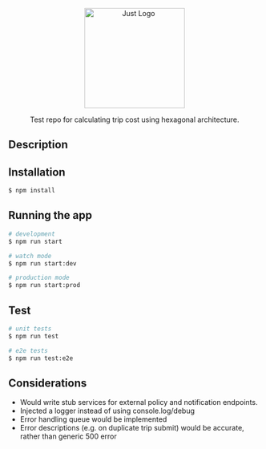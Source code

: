 <p align="center">
  <a href="https://www.just.insure" target="blank"><img src="https://www.just.insure/images/logo.svg" width="200" alt="Just Logo" /></a>
</p>

  <p align="center">Test repo for calculating trip cost using hexagonal architecture.</p>

## Description



## Installation

```bash
$ npm install
```

## Running the app

```bash
# development
$ npm run start

# watch mode
$ npm run start:dev

# production mode
$ npm run start:prod
```

## Test

```bash
# unit tests
$ npm run test

# e2e tests
$ npm run test:e2e
```

## Considerations

- Would write stub services for external policy and notification endpoints.
- Injected a logger instead of using console.log/debug
- Error handling queue would be implemented
- Error descriptions (e.g. on duplicate trip submit) would be accurate, rather than generic 500 error
